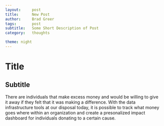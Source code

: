 ```yaml
---
layout:     post
title:      New Post
author:     Brad Greer
tags: 		post
subtitle:  	Some Short Description of Post
category:   thoughts

theme: night
---
```

<!-- Start Writing Below in Markdown -->

# Title

## Subtitle

There are individuals that make excess money and would be willing to give it away if they felt that it was making a difference. With the data infrastructure tools at our disposal today, it is possible to track what money goes where within an organization and create a presonalized impact dashboard for individuals donating to a certain cause.
